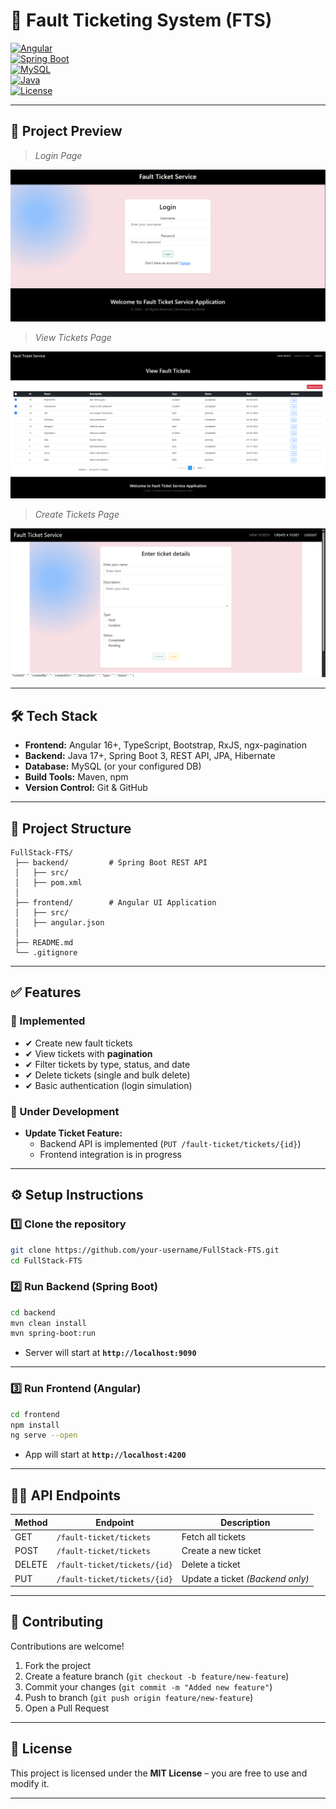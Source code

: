 # 🚀 Fault Ticketing System (FTS)

[![Angular](https://img.shields.io/badge/Frontend-Angular-red?logo=angular&logoColor=white)](https://angular.io/)  
[![Spring Boot](https://img.shields.io/badge/Backend-Spring%20Boot-green?logo=springboot&logoColor=white)](https://spring.io/projects/spring-boot)  
[![MySQL](https://img.shields.io/badge/Database-MySQL-blue?logo=mysql&logoColor=white)](https://www.mysql.com/)  
[![Java](https://img.shields.io/badge/Language-Java-orange?logo=openjdk&logoColor=white)](https://www.java.com/)  
[![License](https://img.shields.io/badge/License-MIT-purple)](LICENSE)

---

## 📸 Project Preview

> *Login Page*

![![alt text](login.png)](/screenshots/login.png)

> *View Tickets Page*

![![alt text](viewtickets.png)](/screenshots/viewtickets.png)

> *Create Tickets Page*

![![alt text](createtickets.png)](/screenshots/createtickets.png)

---

## 🛠️ Tech Stack

- **Frontend:** Angular 16+, TypeScript, Bootstrap, RxJS, ngx-pagination  
- **Backend:** Java 17+, Spring Boot 3, REST API, JPA, Hibernate  
- **Database:** MySQL (or your configured DB)  
- **Build Tools:** Maven, npm  
- **Version Control:** Git & GitHub

---

## 📂 Project Structure

```
FullStack-FTS/
 ├── backend/         # Spring Boot REST API
 │   ├── src/
 │   ├── pom.xml
 │
 ├── frontend/        # Angular UI Application
 │   ├── src/
 │   ├── angular.json
 │
 ├── README.md
 └── .gitignore
```

---

## ✅ Features

### 🚀 Implemented
- ✔ Create new fault tickets  
- ✔ View tickets with **pagination**  
- ✔ Filter tickets by type, status, and date  
- ✔ Delete tickets (single and bulk delete)  
- ✔ Basic authentication (login simulation)  

### 🔄 Under Development
- **Update Ticket Feature:**  
  - Backend API is implemented (`PUT /fault-ticket/tickets/{id}`)  
  - Frontend integration is in progress  

---

## ⚙️ Setup Instructions

### 1️⃣ Clone the repository
```bash
git clone https://github.com/your-username/FullStack-FTS.git
cd FullStack-FTS
```

### 2️⃣ Run Backend (Spring Boot)
```bash
cd backend
mvn clean install
mvn spring-boot:run
```
- Server will start at **`http://localhost:9090`**

---

### 3️⃣ Run Frontend (Angular)
```bash
cd frontend
npm install
ng serve --open
```
- App will start at **`http://localhost:4200`**

---

## 🧑‍💻 API Endpoints

| Method | Endpoint                     | Description              |
|--------|-----------------------------|--------------------------|
| GET    | `/fault-ticket/tickets`      | Fetch all tickets        |
| POST   | `/fault-ticket/tickets`      | Create a new ticket      |
| DELETE | `/fault-ticket/tickets/{id}` | Delete a ticket          |
| PUT    | `/fault-ticket/tickets/{id}` | Update a ticket *(Backend only)* |

---

## 🤝 Contributing

Contributions are welcome!  
1. Fork the project  
2. Create a feature branch (`git checkout -b feature/new-feature`)  
3. Commit your changes (`git commit -m "Added new feature"`)  
4. Push to branch (`git push origin feature/new-feature`)  
5. Open a Pull Request  

---

## 📜 License

This project is licensed under the **MIT License** – you are free to use and modify it.

---
```
